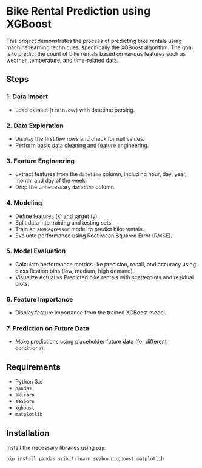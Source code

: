 # Bike Rental Prediction using XGBoost

This project demonstrates the process of predicting bike rentals using machine learning techniques, specifically the XGBoost algorithm. The goal is to predict the count of bike rentals based on various features such as weather, temperature, and time-related data.

## Steps

### 1. **Data Import**
   - Load dataset (`train.csv`) with datetime parsing.

### 2. **Data Exploration**
   - Display the first few rows and check for null values.
   - Perform basic data cleaning and feature engineering.

### 3. **Feature Engineering**
   - Extract features from the `datetime` column, including hour, day, year, month, and day of the week.
   - Drop the unnecessary `datetime` column.

### 4. **Modeling**
   - Define features (`X`) and target (`y`).
   - Split data into training and testing sets.
   - Train an `XGBRegressor` model to predict bike rentals.
   - Evaluate performance using Root Mean Squared Error (RMSE).

### 5. **Model Evaluation**
   - Calculate performance metrics like precision, recall, and accuracy using classification bins (low, medium, high demand).
   - Visualize Actual vs Predicted bike rentals with scatterplots and residual plots.

### 6. **Feature Importance**
   - Display feature importance from the trained XGBoost model.

### 7. **Prediction on Future Data**
   - Make predictions using placeholder future data (for different conditions).

## Requirements
- Python 3.x
- `pandas`
- `sklearn`
- `seaborn`
- `xgboost`
- `matplotlib`

## Installation
Install the necessary libraries using `pip`:
```bash
pip install pandas scikit-learn seaborn xgboost matplotlib
